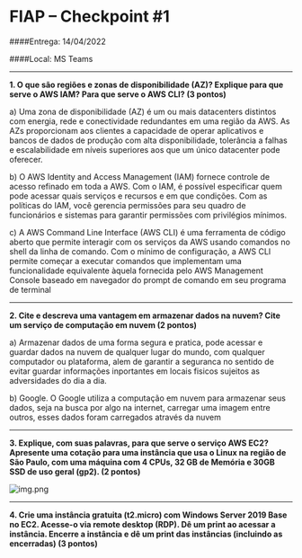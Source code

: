 # FIAP – Checkpoint #1

####Entrega: 14/04/2022

####Local: MS Teams

---
**1. O que são regiões e zonas de disponibilidade (AZ)? Explique para que serve o AWS IAM? Para que serve o AWS CLI? (3 pontos)**

a) Uma zona de disponibilidade (AZ) é um ou mais datacenters distintos com energia, rede e conectividade redundantes em uma região da AWS.
As AZs proporcionam aos clientes a capacidade de operar aplicativos e bancos de dados de produção com alta disponibilidade, 
tolerância a falhas e escalabilidade em níveis superiores aos que um único datacenter pode oferecer. 

b) O AWS Identity and Access Management (IAM) fornece controle de acesso refinado em toda a AWS. Com o IAM, é possível 
especificar quem pode acessar quais serviços e recursos e em que condições. Com as políticas do IAM, você gerencia 
permissões para seu quadro de funcionários e sistemas para garantir permissões com privilégios mínimos.

c) A AWS Command Line Interface (AWS CLI) é uma ferramenta de código aberto que permite interagir com os serviços da 
AWS usando comandos no shell da linha de comando. Com o mínimo de configuração, a AWS CLI permite começar a executar 
comandos que implementam uma funcionalidade equivalente àquela fornecida pelo AWS Management Console baseado em navegador 
do prompt de comando em seu programa de terminal

---

**2. Cite e descreva uma vantagem em armazenar dados na nuvem? Cite um serviço de computação em nuvem (2 pontos)**

a) Armazenar dados de uma forma segura e pratica, pode acessar e guardar dados na nuvem de qualquer lugar do mundo,
com qualquer computador ou plataforma, alem de garantir a seguranca no sentido de evitar guardar informações inportantes
em locais fisicos sujeitos as adversidades do dia a dia.

b) Google. O Google utiliza a computação em nuvem para armazenar seus dados, seja na busca por algo na internet, 
carregar uma imagem entre outros, esses dados foram carregados através da nuvem

---

**3. Explique, com suas palavras, para que serve o serviço AWS EC2? Apresente uma cotação para uma instância que usa o
Linux na região de São Paulo, com uma máquina com 4 CPUs, 32 GB de Memória e 30GB SSD de uso geral (gp2). (2 pontos)**

![img.png](img.png)

---
**4. Crie uma instância gratuita (t2.micro) com Windows Server 2019 Base no EC2. Acesse-o via remote desktop (RDP).
Dê um print ao acessar a instância. Encerre a instância e dê um print das instâncias (incluindo as encerradas) (3 pontos)**

